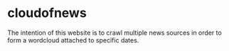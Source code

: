 # cloudofnews

The intention of this website is to crawl multiple news sources in order to form a wordcloud attached to specific dates.
